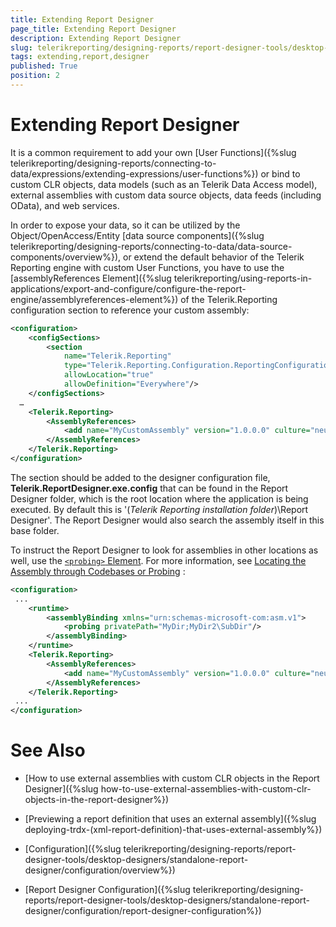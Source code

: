 ```yaml
---
title: Extending Report Designer
page_title: Extending Report Designer 
description: Extending Report Designer
slug: telerikreporting/designing-reports/report-designer-tools/desktop-designers/standalone-report-designer/configuration/extending-report-designer
tags: extending,report,designer
published: True
position: 2
---
```


# Extending Report Designer

It is a common requirement to add your own [User Functions]({%slug telerikreporting/designing-reports/connecting-to-data/expressions/extending-expressions/user-functions%}) or bind to custom CLR objects, data models (such as an Telerik Data Access model), external assemblies with custom data source objects, data feeds (including OData), and web services. 

In order to expose your data, so it can be utilized by the Object/OpenAccess/Entity [data source components]({%slug telerikreporting/designing-reports/connecting-to-data/data-source-components/overview%}), or extend the default behavior of the Telerik Reporting engine with custom User Functions, you have to use the [assemblyReferences Element]({%slug telerikreporting/using-reports-in-applications/export-and-configure/configure-the-report-engine/assemblyreferences-element%}) of the Telerik.Reporting configuration section to reference your custom assembly: 
    
````xml
<configuration>
    <configSections>
        <section
            name="Telerik.Reporting"
            type="Telerik.Reporting.Configuration.ReportingConfigurationSection, Telerik.Reporting"
            allowLocation="true"
            allowDefinition="Everywhere"/>
    </configSections>
  …
    <Telerik.Reporting>
        <AssemblyReferences>
            <add name="MyCustomAssembly" version="1.0.0.0" culture="neutral" publicKeyToken ="null" />
        </AssemblyReferences>
    </Telerik.Reporting>
</configuration>
````

The section should be added to the designer configuration file, __Telerik.ReportDesigner.exe.config__ that can be found in the Report Designer folder, which is the root location where the application is being executed. By default this is '(*Telerik Reporting installation folder*)\Report Designer'. The Report Designer would also search the assembly itself in this base folder. 

To instruct the Report Designer to look for assemblies in other locations as well, use the [```<probing>``` Element](http://msdn.microsoft.com/en-US/library/823z9h8w%28v=vs.80%29). For more information, see [Locating the Assembly through Codebases or Probing](http://msdn.microsoft.com/en-US/library/15hyw9x3%28v=vs.100%29) : 
    
````xml
<configuration>
 ...
    <runtime>
        <assemblyBinding xmlns="urn:schemas-microsoft-com:asm.v1">
            <probing privatePath="MyDir;MyDir2\SubDir"/>
        </assemblyBinding>
    </runtime>
    <Telerik.Reporting>
        <AssemblyReferences>
            <add name="MyCustomAssembly" version="1.0.0.0" culture="neutral" publicKeyToken ="null" />
        </AssemblyReferences>
    </Telerik.Reporting>
 ...
</configuration>
````


# See Also

* [How to use external assemblies with custom CLR objects in the Report Designer]({%slug how-to-use-external-assemblies-with-custom-clr-objects-in-the-report-designer%})

* [Previewing a report definition that uses an external assembly]({%slug deploying-trdx-(xml-report-definition)-that-uses-external-assembly%})

* [Configuration]({%slug telerikreporting/designing-reports/report-designer-tools/desktop-designers/standalone-report-designer/configuration/overview%})

* [Report Designer Configuration]({%slug telerikreporting/designing-reports/report-designer-tools/desktop-designers/standalone-report-designer/configuration/report-designer-configuration%})
